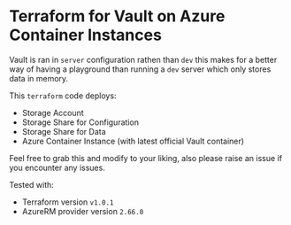 # Terraform for Vault on Azure Container Instances

Vault is ran in `server` configuration rathen than `dev` this makes for
a better way of having a playground than running a `dev` server which only stores data in memory.

This `terraform` code deploys:

- Storage Account
- Storage Share for Configuration
- Storage Share for Data
- Azure Container Instance (with latest official Vault container)

Feel free to grab this and modify to your liking, also please raise an issue if you encounter any issues.

Tested with:

- Terraform version `v1.0.1`
- AzureRM provider version `2.66.0`
